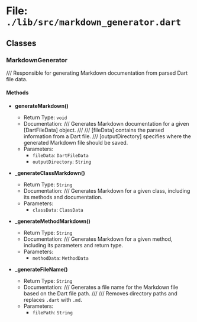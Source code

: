 # File: `./lib/src/markdown_generator.dart`

## Classes

### MarkdownGenerator

/// Responsible for generating Markdown documentation from parsed Dart file data.

#### Methods

- **generateMarkdown()**
  - Return Type: `void`
  - Documentation: /// Generates Markdown documentation for a given [DartFileData] object.
///
/// [fileData] contains the parsed information from a Dart file.
/// [outputDirectory] specifies where the generated Markdown file should be saved.
  - Parameters:
    - `fileData`: `DartFileData`
    - `outputDirectory`: `String`

- **_generateClassMarkdown()**
  - Return Type: `String`
  - Documentation: /// Generates Markdown for a given class, including its methods and documentation.
  - Parameters:
    - `classData`: `ClassData`

- **_generateMethodMarkdown()**
  - Return Type: `String`
  - Documentation: /// Generates Markdown for a given method, including its parameters and return type.
  - Parameters:
    - `methodData`: `MethodData`

- **_generateFileName()**
  - Return Type: `String`
  - Documentation: /// Generates a file name for the Markdown file based on the Dart file path.
///
/// Removes directory paths and replaces `.dart` with `.md`.
  - Parameters:
    - `filePath`: `String`


